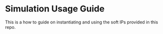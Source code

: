 # Simulation Usage Guide
This is a how to guide on instantiating and using the soft IPs provided in this repo.
